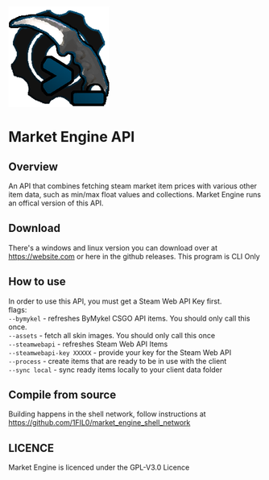 ![](readme_assets/market_engine_api.png)
# Market Engine API
## Overview
An API that combines fetching steam market item prices with various other item data, 
such as min/max float values and collections. Market Engine runs an offical version of this API.

## Download
There's a windows and linux version you can download over at https://website.com or here in the github releases. This program is CLI Only

## How to use
In order to use this API, you must get a Steam Web API Key first.  
flags:  
```--bymykel``` - refreshes ByMykel CSGO API items. You should only call this once.  
```--assets``` - fetch all skin images. You should only call this once  
```--steamwebapi``` - refreshes Steam Web API Items  
```--steamwebapi-key XXXXX``` - provide your key for the Steam Web API  
```--process``` - create items that are ready to be in use with the client  
```--sync local``` - sync ready items locally to your client data folder  

## Compile from source
Building happens in the shell network, follow instructions at https://github.com/1FIL0/market_engine_shell_network

## LICENCE
Market Engine is licenced under the GPL-V3.0 Licence






